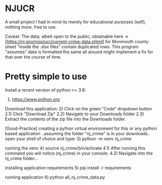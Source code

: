 # NJUCR
A small project I had in mind its merely for educational purposes (self), nothing more. free to use.

Caveat: The data; albeit open to the public, obtainable here -> [https://nj.gov/njsp/ucr/current-crime-data.shtml]
for Monmouth county sheet "inside the .xlsx files" contain duplicated rows. This program "assumes" data is formatted the same all around
might implement a fix for that over the course of time.

# Pretty simple to use

Install a recent version of python >= 3.8:
1) https://www.python.org

Download this application:
2) Click on the green "Code" dropdown button
2.1) Click "Download Zip"
2.2) Navigate to your Downloads folder
2.3) Extract the contents of the zip file into the Downloads folder.

[Good-Practice] creating a python virtual environment for this or any python based application
..assuming the folder "nj_crime" is in your downloads.. open your shell of choice and type:
3) python -m venv nj_crime

running the venv
4) source nj_crime/bin/activate
4.1) After running this command you will notice (nj_crime) in your console.
4.2) Navigate into the nj_crime folder...

installing application requirements
5) pip install -r requirements 

running application
6) python all_nj_crime_data.py
